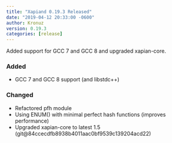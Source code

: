 ```yaml
---
title: "Xapiand 0.19.3 Released"
date: "2019-04-12 20:33:00 -0600"
author: Kronuz
version: 0.19.3
categories: [release]
---
```


Added support for GCC 7 and GCC 8 and upgraded xapian-core.


### Added
- GCC 7 and GCC 8 support (and libstdc++)

### Changed
- Refactored pfh module
- Using ENUM() with minimal perfect hash functions (improves performance)
- Upgraded xapian-core to latest 1.5 (git@84ccecdfb8938b4011aac0bf9539c139204acd22)
